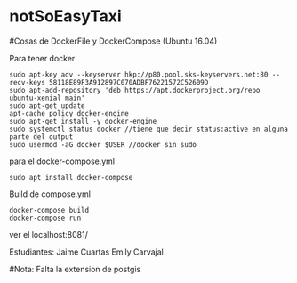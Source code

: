 # notSoEasyTaxi

#Cosas de DockerFile y DockerCompose (Ubuntu 16.04)

Para tener docker

```
sudo apt-key adv --keyserver hkp://p80.pool.sks-keyservers.net:80 --recv-keys 58118E89F3A912897C070ADBF76221572C52609D
sudo apt-add-repository 'deb https://apt.dockerproject.org/repo ubuntu-xenial main'
sudo apt-get update
apt-cache policy docker-engine
sudo apt-get install -y docker-engine
sudo systemctl status docker //tiene que decir status:active en alguna parte del output
sudo usermod -aG docker $USER //docker sin sudo
```

para el docker-compose.yml
```
sudo apt install docker-compose
```

Build de compose.yml
```
docker-compose build
docker-compose run
```
ver el localhost:8081/

Estudiantes:
Jaime Cuartas
Emily Carvajal

#Nota: 
Falta la extension de postgis
